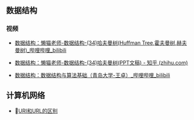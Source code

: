 ## 数据结构
### 视频

- [数据结构：懒猫老师-数据结构-(34)哈夫曼树(Huffman Tree,霍夫曼树,赫夫曼树)_哔哩哔哩_bilibili](https://www.bilibili.com/video/BV1MK411j7CR?spm_id_from=333.1007.top_right_bar_window_history.content.click)
- [数据结构：懒猫老师-数据结构-(34)哈夫曼树(PPT文稿) - 知乎 (zhihu.com)](https://zhuanlan.zhihu.com/p/387679625)

- [数据结构：数据结构与算法基础（青岛大学-王卓）_哔哩哔哩_bilibili](https://www.bilibili.com/video/BV1nJ411V7bd?from=search&seid=2456030176850049565&spm_id_from=333.337.0.0)

## 计算机网络
- 🔗[URI和URL的区别](计算机基础/URI和URL的区别.md)